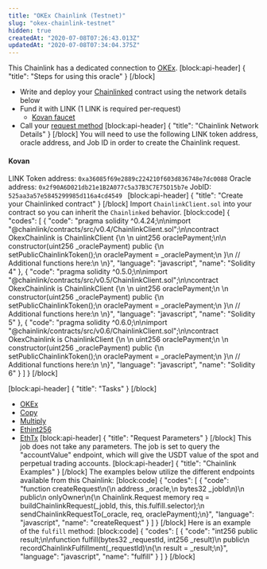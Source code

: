 ```yaml
---
title: "OKEx Chainlink (Testnet)"
slug: "okex-chainlink-testnet"
hidden: true
createdAt: "2020-07-08T07:26:43.013Z"
updatedAt: "2020-07-08T07:34:04.375Z"
---
```

This Chainlink has a dedicated connection to <a href="https://www.okex.com/" target="_blank">OKEx</a>.
[block:api-header]
{
  "title": "Steps for using this oracle"
}
[/block]
- Write and deploy your [Chainlinked](doc:request-and-receive-data) contract using the network details below
- Fund it with LINK (1 LINK is required per-request)
  - <a href="https://kovan.chain.link/" target="_blank">Kovan faucet</a>
- Call your [request method](#section-chainlink-examples) 
[block:api-header]
{
  "title": "Chainlink Network Details"
}
[/block]
You will need to use the following LINK token address, oracle address, and Job ID in order to create the Chainlink request.

#### Kovan
LINK Token address: `0xa36085f69e2889c224210f603d836748e7dc0088`
Oracle address: `0x2f90A6D021db21e1B2A077c5a37B3C7E75D15b7e` 
JobID: `525aa3a57e5845299985d116a4cd4549 `
[block:api-header]
{
  "title": "Create your Chainlinked contract"
}
[/block]
Import `ChainlinkClient.sol` into your contract so you can inherit the `Chainlinked` behavior.
[block:code]
{
  "codes": [
    {
      "code": "pragma solidity ^0.4.24;\n\nimport \"@chainlink/contracts/src/v0.4/ChainlinkClient.sol\";\n\ncontract OkexChainlink is ChainlinkClient {\n  \n  uint256 oraclePayment;\n\n  constructor(uint256 _oraclePayment) public {\n    setPublicChainlinkToken();\n    oraclePayment = _oraclePayment;\n  }\n  // Additional functions here:\n  \n}",
      "language": "javascript",
      "name": "Solidity 4"
    },
    {
      "code": "pragma solidity ^0.5.0;\n\nimport \"@chainlink/contracts/src/v0.5/ChainlinkClient.sol\";\n\ncontract OkexChainlink is ChainlinkClient {\n  \n  uint256 oraclePayment;\n  \n  constructor(uint256 _oraclePayment) public {\n    setPublicChainlinkToken();\n    oraclePayment = _oraclePayment;\n  }\n  // Additional functions here:\n  \n}",
      "language": "javascript",
      "name": "Solidity 5"
    },
    {
      "code": "pragma solidity ^0.6.0;\n\nimport \"@chainlink/contracts/src/v0.6/ChainlinkClient.sol\";\n\ncontract OkexChainlink is ChainlinkClient {\n  \n  uint256 oraclePayment;\n  \n  constructor(uint256 _oraclePayment) public {\n    setPublicChainlinkToken();\n    oraclePayment = _oraclePayment;\n  }\n  // Additional functions here:\n  \n}",
      "language": "javascript",
      "name": "Solidity 6"
    }
  ]
}
[/block]

[block:api-header]
{
  "title": "Tasks"
}
[/block]
- [OKEx](doc:external-adapters)
- [Copy](doc:adapters#section-copy)
- [Multiply](doc:adapters#section-multiply)
- [Ethint256](doc:adapters#section-ethint256)
- [EthTx](doc:adapters#section-ethtx)
[block:api-header]
{
  "title": "Request Parameters"
}
[/block]
This job does not take any parameters. The job is set to query the "accountValue" endpoint, which will give the USDT value of the spot and perpetual trading accounts.
[block:api-header]
{
  "title": "Chainlink Examples"
}
[/block]
The examples below utilize the different endpoints available from this Chainlink:
[block:code]
{
  "codes": [
    {
      "code": "function createRequest\n(\n  address _oracle,\n  bytes32 _jobId\n)\n  public\n  onlyOwner\n{\n  Chainlink.Request memory req = buildChainlinkRequest(_jobId, this, this.fulfill.selector);\n  sendChainlinkRequestTo(_oracle, req, oraclePayment);\n}",
      "language": "javascript",
      "name": "createRequest"
    }
  ]
}
[/block]
Here is an example of the `fulfill` method:
[block:code]
{
  "codes": [
    {
      "code": "int256 public result;\n\nfunction fulfill(bytes32 _requestId, int256 _result)\n  public\n  recordChainlinkFulfillment(_requestId)\n{\n  result = _result;\n}",
      "language": "javascript",
      "name": "fulfill"
    }
  ]
}
[/block]